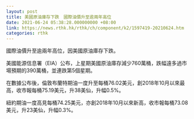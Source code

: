 ```yaml
---
layout: post
title: 美國原油庫存下跌　國際油價升至逾兩年高位
date: 2021-06-24 05:38:28.000000000 +08:00
link: https://news.rthk.hk/rthk/ch/component/k2/1597419-20210624.htm
categories: rthk
---
```


國際油價升至逾兩年高位，因美國原油庫存下跌。

美國能源信息署（EIA）公布，上星期美國原油庫存減少760萬桶，跌幅遠多過市場預期的390萬桶，並連跌第5個星期。

在數據公布後，倫敦布蘭特期油一度升至每桶76.02美元，創2018年10月以來最高，收市報每桶75.19美元，升38美仙，升幅0.5%。

紐約期油一度高見每桶74.25美元，亦創2018年10月以來新高，收市報每桶73.08美元，升23美仙，升幅0.3%。
